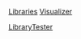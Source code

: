 [Libraries](Libraries/Libraries.md)
[Visualizer](Visualizer/Visualizer.md)

[LibraryTester](LibraryTester/Librar)